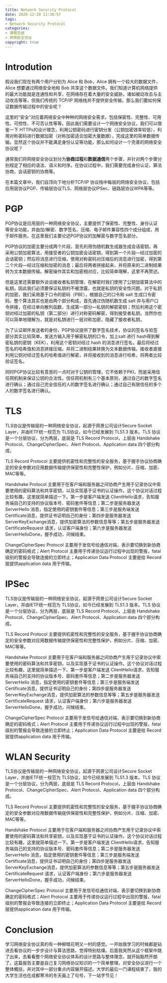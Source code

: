 ```yaml
---
title: Network Security Protocol
date: 2020-12-20 21:30:57
tags:
- Network Security Protocol
categories: 
- 课程总结
- 网络安全协议
copyright: true
---
```


# Introdution

假设我们现在有两个用户分别为 Alice 和 Bob，Alice 拥有一个较大的数据文件，Alice 想要通过网络安全地和 Bob 共享这个数据文件。我们知道计算机网络提供的最大功能就是连通性和共享，在网络存在着大量的安全威胁，诸如被动攻击与主动攻击等等，但我们传统的 TCP/IP 网络栈并不提供安全传输，那么我们要如何保证数据传输过程中的安全呢？

这里的“安全”对应着网络安全中种种的网络安全需求，包括保密性、完整性、可用性、可控性、不可否认性等等。因此我们需要设计一个网络安全协议，我们可以借鉴一下 HTTPs的设计理念，利用公钥密码进行密钥分发（公钥加密效率较低），利用对称密码进行数据加密（对称加密适合加密大量数据），完成这里的简单数据传输。显然这个协议并不能满足身份认证等功能，那么如何设计一个完善的网络安全协议呢？

通常我们将网络安全协议划分为**协商过程**和**数据通信**两个步骤，并针对两个步骤分别规定了相应的语法、语义和时序。在协议过程中，我们需要完成身份认证，算法协商，会话密钥的协商等。

在本篇文章中，我们自顶向下地分析TCP/IP 协议栈中每层的网络安全协议，包括应用层协议PGP、传输层协议TLS、网络层协议IPSec、链路层协议WPA等等。

<!--more-->

# PGP 

PGP协议是应用层的一种网络安全协议，主要提供了保密性、完整性、身份认证等安全功能，并由加/解密、数字签名、压缩、电子邮件兼容性四个成分组成，用于邮件服务。在这里我们主要论述PGP协议的加解密与数字签名部分。

PGP协议的加密主要分成两个片段，首先利用伪随机数生成器生成会话密钥，再采用公钥加密算法，用接受者的公钥加密会话密钥，得到第一个片段—经过加密的会话密钥；然后将消息进行压缩，使用对称密码对压缩后的消息进行加密，得到第二个片段—经过压缩和加密的消息；最后将两者拼接起来，并将原来的二进制结果转为文本数据传输。解密操作其实和加密相对应，比较简单理解，这里不再赘述。

但是这里还需要额外谈谈接收者私钥管理，在解密时我们使用了公钥加密算法中的私钥，因此我们必须要保证私钥的不被泄露，也就是私钥的安全性问题。对于私钥的加密，我们采用基于口令的密码（PBE），根据自己的口令和 salt 生成口令密码。整个算法其实也是由两个部分构成，首先通过伪随机数生成 salt 并与用户口令拼接，在经过单向散列函数，生成第一部分—私钥的解密密钥；然后利用这个密钥对经过加密的私钥（第二部分）进行对称密码解密，得到接受者私钥。当然你也可以简单地理解为，就是对私钥进行一层对称加密，隐藏了接收者私钥。

为了认证邮件发送者的身份，PGP协议提供了数字签名技术，协议的签名与验签部分其实比较简单。发送方输入用于解密私钥的口令，加上salt 进行 hash得到解密私钥的密钥（KEK），利用这个密钥对经过 hash 的消息进行签名，最后将经过签名的哈希值和消息拼接压缩，并将二进制结果转换为文本数据传输。接收者直接利用公钥对经过签名的哈希值进行解密，并将接收到的消息进行哈希，将两者比较验证签名。

同时PGP协议比较有意思的一点时对于公钥的管理，它不依赖于PKI，而是采用信任网机制来保证公钥的合法性。信任网机制有三个基本原则，通过自己的数字签名进行确认；通过自己完全信任的人的数字签名进行确认；通过自己有限信任的多个人的数字签名进行确认。

# TLS

TLS协议是传输层的一种网络安全协议，起源于网景公司设计Secure Socket Layer，并由IETF统一规范为 TLS协议，如今已经发展到 TLS1.3 版本。TLS 协议是一个分层协议，分为两层，底层是 TLS Record Protocol，上层由 Handshake Protocol、ChangeCipherSpec、Alert Protocol、Application data 四个部分构成。

TLS Record Protocol 主要提供机密性和完整性的安全服务，基于握手协议协商确定的安全参数对应用数据传输提供保密性和完整性保护，例如分片、压缩、加密、MAC等等。

Handshake Protocol 主要用于在客户端和服务器之间协商产生用于记录协议中索要使用的密码算法和共享密钥，以及实现基于证书的认证操作。这个协议对话过程比较有趣，这里就简单描述一下。第一步是客户端发送 ClientHello请求，告知服务端自己的支持的协议版本号、密码套件等信息；第二步是服务器发送ServerHello 消息，指定使用的密钥套件等信息；第三步是服务端发送 Certificate消息，提供证书证明自己的身份；第四步是服务器发送ServerKeyExchange消息，提供加密算法的参数信息等等；第五步是服务器发送CertificateRequest 请求，认证客户端身份；第六步是服务器发送ServerHelloDone，握手成功，问候结束。

ChangeCipherSpec Protocol 主要用于发信号给通信对端，表示要切换到新协商确定的密码格式；Alert Protocol 主要用于传递协议运行过程中出现的警报，fatal 级别的警报会导致连接的立即终止；Application Data Protocol 主要是给 Record层提供application data 用于传输。

# IPSec

TLS协议是传输层的一种网络安全协议，起源于网景公司设计Secure Socket Layer，并由IETF统一规范为 TLS协议，如今已经发展到 TLS1.3 版本。TLS 协议是一个分层协议，分为两层，底层是 TLS Record Protocol，上层由 Handshake Protocol、ChangeCipherSpec、Alert Protocol、Application data 四个部分构成。

TLS Record Protocol 主要提供机密性和完整性的安全服务，基于握手协议协商确定的安全参数对应用数据传输提供保密性和完整性保护，例如分片、压缩、加密、MAC等等。

Handshake Protocol 主要用于在客户端和服务器之间协商产生用于记录协议中索要使用的密码算法和共享密钥，以及实现基于证书的认证操作。这个协议对话过程比较有趣，这里就简单描述一下。第一步是客户端发送 ClientHello请求，告知服务端自己的支持的协议版本号、密码套件等信息；第二步是服务器发送ServerHello 消息，指定使用的密钥套件等信息；第三步是服务端发送 Certificate消息，提供证书证明自己的身份；第四步是服务器发送ServerKeyExchange消息，提供加密算法的参数信息等等；第五步是服务器发送CertificateRequest 请求，认证客户端身份；第六步是服务器发送ServerHelloDone，握手成功，问候结束。

ChangeCipherSpec Protocol 主要用于发信号给通信对端，表示要切换到新协商确定的密码格式；Alert Protocol 主要用于传递协议运行过程中出现的警报，fatal 级别的警报会导致连接的立即终止；Application Data Protocol 主要是给 Record层提供application data 用于传输。

# WLAN Security

TLS协议是传输层的一种网络安全协议，起源于网景公司设计Secure Socket Layer，并由IETF统一规范为 TLS协议，如今已经发展到 TLS1.3 版本。TLS 协议是一个分层协议，分为两层，底层是 TLS Record Protocol，上层由 Handshake Protocol、ChangeCipherSpec、Alert Protocol、Application data 四个部分构成。

TLS Record Protocol 主要提供机密性和完整性的安全服务，基于握手协议协商确定的安全参数对应用数据传输提供保密性和完整性保护，例如分片、压缩、加密、MAC等等。

Handshake Protocol 主要用于在客户端和服务器之间协商产生用于记录协议中索要使用的密码算法和共享密钥，以及实现基于证书的认证操作。这个协议对话过程比较有趣，这里就简单描述一下。第一步是客户端发送 ClientHello请求，告知服务端自己的支持的协议版本号、密码套件等信息；第二步是服务器发送ServerHello 消息，指定使用的密钥套件等信息；第三步是服务端发送 Certificate消息，提供证书证明自己的身份；第四步是服务器发送ServerKeyExchange消息，提供加密算法的参数信息等等；第五步是服务器发送CertificateRequest 请求，认证客户端身份；第六步是服务器发送ServerHelloDone，握手成功，问候结束。

ChangeCipherSpec Protocol 主要用于发信号给通信对端，表示要切换到新协商确定的密码格式；Alert Protocol 主要用于传递协议运行过程中出现的警报，fatal 级别的警报会导致连接的立即终止；Application Data Protocol 主要是给 Record层提供application data 用于传输。

# Conclusion

学习网络安全协议真的有一种柳暗花明又一村的感觉。一开始我学习的时候都是钻进去看协议的一步步设计与算法思路，觉得特别枯燥。后面我突然从这个框架中跳了出来，去看看整个网络安全协议体系的设计思路与整体理念，就开始豁然开朗了。这篇报告主要是自己复习网络协议知识的一个简单整理，对安全协议进行一个整体概括，并对其中一部分重点内容展开描述。大学的最后一门课程结束了，我的大学生活也在成都寒冷的冬天画上了句号，下一站字节见！